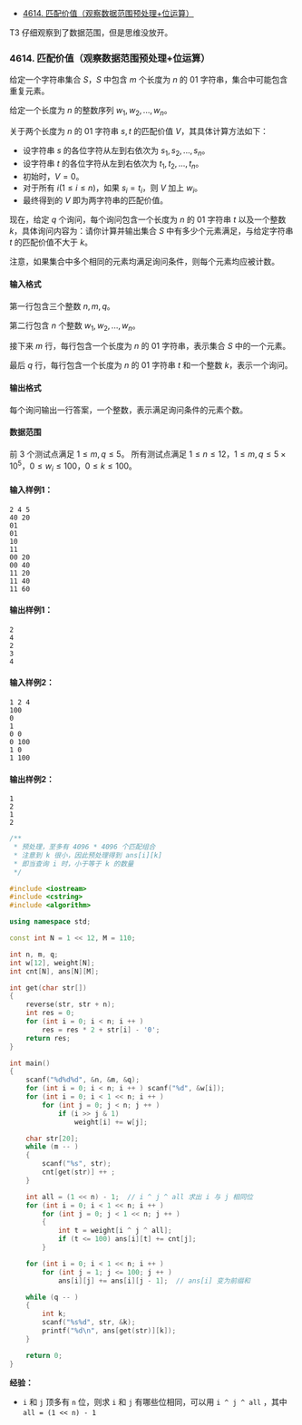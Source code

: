 
<!-- @import "[TOC]" {cmd="toc" depthFrom=1 depthTo=6 orderedList=false} -->

<!-- code_chunk_output -->

- [4614. 匹配价值（观察数据范围预处理+位运算）](#4614-匹配价值观察数据范围预处理位运算)

<!-- /code_chunk_output -->

T3 仔细观察到了数据范围，但是思维没放开。

### 4614. 匹配价值（观察数据范围预处理+位运算）

给定一个字符串集合 $S$，$S$ 中包含 $m$ 个长度为 $n$ 的 $01$ 字符串，集合中可能包含重复元素。

给定一个长度为 $n$ 的整数序列 $w_1,w_2,...,w_n$。

关于两个长度为 $n$ 的 $01$ 字符串 $s,t$ 的匹配价值 $V$，其具体计算方法如下：
- 设字符串 $s$ 的各位字符从左到右依次为 $s_1,s_2,...,s_n$。
- 设字符串 $t$ 的各位字符从左到右依次为 $t_1,t_2,...,t_n$。
- 初始时，$V = 0$。
- 对于所有 $i$$(1 \le i \le n)$，如果 $s_i = t_i$，则 $V$ 加上 $w_i$。
- 最终得到的 $V$ 即为两字符串的匹配价值。

现在，给定 $q$ 个询问，每个询问包含一个长度为 $n$ 的 $01$ 字符串 $t$ 以及一个整数 $k$，具体询问内容为：请你计算并输出集合 $S$ 中有多少个元素满足，与给定字符串 $t$ 的匹配价值不大于 $k$。

注意，如果集合中多个相同的元素均满足询问条件，则每个元素均应被计数。

<h4>输入格式</h4>

第一行包含三个整数 $n,m,q$。

第二行包含 $n$ 个整数 $w_1,w_2,...,w_n$。

接下来 $m$ 行，每行包含一个长度为 $n$ 的 $01$ 字符串，表示集合 $S$ 中的一个元素。

最后 $q$ 行，每行包含一个长度为 $n$ 的 $01$ 字符串 $t$ 和一个整数 $k$，表示一个询问。

<h4>输出格式</h4>

每个询问输出一行答案，一个整数，表示满足询问条件的元素个数。

<h4>数据范围</h4>

前 $3$ 个测试点满足 $1 \le m,q \le 5$。
所有测试点满足 $1 \le n \le 12$，$1 \le m,q \le 5 \times 10^5$，$0 \le w_i \le 100$，$0 \le k \le 100$。

<h4>输入样例1：</h4>
<pre><code>2 4 5
40 20
01
01
10
11
00 20
00 40
11 20
11 40
11 60
</code></pre>

<h4>输出样例1：</h4>
<pre><code>2
4
2
3
4
</code></pre>

<h4>输入样例2：</h4>
<pre><code>1 2 4
100
0
1
0 0
0 100
1 0
1 100
</code></pre>

<h4>输出样例2：</h4>
<pre><code>1
2
1
2
</code></pre>

```cpp
/**
 * 预处理，至多有 4096 * 4096 个匹配组合
 * 注意到 k 很小，因此预处理得到 ans[i][k]
 * 即当查询 i 时，小于等于 k 的数量
 */

#include <iostream>
#include <cstring>
#include <algorithm>

using namespace std;

const int N = 1 << 12, M = 110;

int n, m, q;
int w[12], weight[N];
int cnt[N], ans[N][M];

int get(char str[])
{
    reverse(str, str + n);
    int res = 0;
    for (int i = 0; i < n; i ++ )
        res = res * 2 + str[i] - '0';
    return res;
}

int main()
{
    scanf("%d%d%d", &n, &m, &q);
    for (int i = 0; i < n; i ++ ) scanf("%d", &w[i]);
    for (int i = 0; i < 1 << n; i ++ )
        for (int j = 0; j < n; j ++ )
            if (i >> j & 1)
                weight[i] += w[j];

    char str[20];
    while (m -- )
    {
        scanf("%s", str);
        cnt[get(str)] ++ ;
    }

    int all = (1 << n) - 1;  // i ^ j ^ all 求出 i 与 j 相同位
    for (int i = 0; i < 1 << n; i ++ )
        for (int j = 0; j < 1 << n; j ++ )
        {
            int t = weight[i ^ j ^ all];
            if (t <= 100) ans[i][t] += cnt[j];
        }

    for (int i = 0; i < 1 << n; i ++ )
        for (int j = 1; j <= 100; j ++ )
            ans[i][j] += ans[i][j - 1];  // ans[i] 变为前缀和

    while (q -- )
    {
        int k;
        scanf("%s%d", str, &k);
        printf("%d\n", ans[get(str)][k]);
    }

    return 0;
}
```

**经验：**
- `i` 和 `j` 顶多有 `n` 位，则求 `i` 和 `j` 有哪些位相同，可以用 `i ^ j ^ all` ，其中 `all = (1 << n) - 1`
